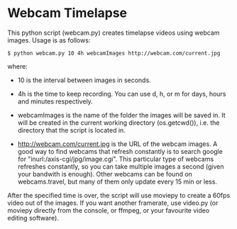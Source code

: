 # Webcam Timelapse

This python script (webcam.py) creates timelapse videos using webcam images. Usage is as follows:

    $ python webcam.py 10 4h webcamImages http://webcam.com/current.jpg

where:

- 10 is the interval between images in seconds.

- 4h is the time to keep recording. You can use d, h, or m for days, hours and minutes respectively.

- webcamImages is the name of the folder the images will be saved in. It will be created in the current working directory (os.getcwd()), i.e. the directory that the script is located in.

- http://webcam.com/current.jpg is the URL of the webcam images. A good way to find webcams that refresh constantly is to search google for "inurl:/axis-cgi/jpg/image.cgi". This particular type of webcams refreshes constantly, so you can take multiple images a second (given your bandwith is enough). Other webcams can be found on webcams.travel, but many of them only update every 15 min or less.

After the specified time is over, the script will use moviepy to create a 60fps video out of the images. If you want another framerate, use video.py (or moviepy directly from the console, or ffmpeg, or your favourite video editing software).